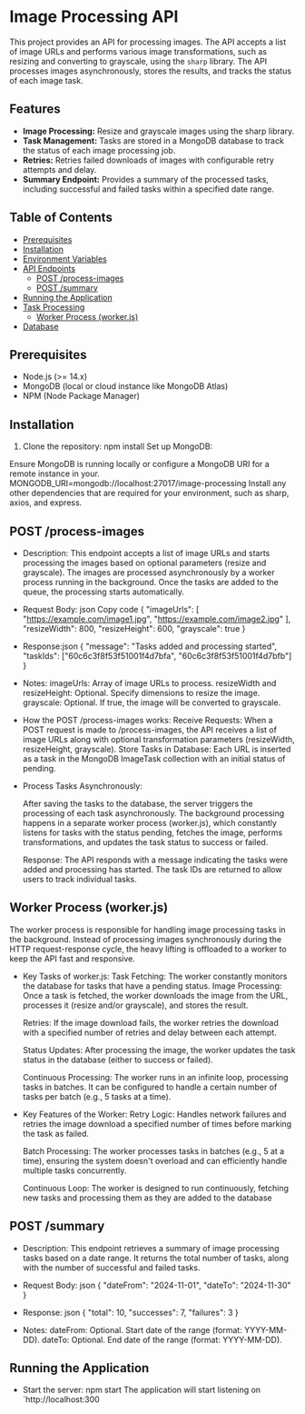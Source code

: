 # Image Processing API

This project provides an API for processing images. The API accepts a list of image URLs and performs various image transformations, such as resizing and converting to grayscale, using the `sharp` library. The API processes images asynchronously, stores the results, and tracks the status of each image task.

## Features

- **Image Processing:** Resize and grayscale images using the sharp library.
- **Task Management:** Tasks are stored in a MongoDB database to track the status of each image processing job.
- **Retries:** Retries failed downloads of images with configurable retry attempts and delay.
- **Summary Endpoint:** Provides a summary of the processed tasks, including successful and failed tasks within a specified date range.

## Table of Contents

- [Prerequisites](#prerequisites)
- [Installation](#installation)
- [Environment Variables](#environment-variables)
- [API Endpoints](#api-endpoints)
  - [POST /process-images](#post-process-images)
  - [POST /summary](#post-summary)
- [Running the Application](#running-the-application)
- [Task Processing](#task-processing)
  - [Worker Process (worker.js)](#worker-process-workerjs)
- [Database](#database)

## Prerequisites

- Node.js (>= 14.x)
- MongoDB (local or cloud instance like MongoDB Atlas)
- NPM (Node Package Manager)

## Installation

1. Clone the repository:
   npm install
Set up MongoDB:

Ensure MongoDB is running locally or configure a MongoDB URI for a remote instance in your.
MONGODB_URI=mongodb://localhost:27017/image-processing
Install any other dependencies that are required for your environment, such as sharp, axios, and express.

## POST /process-images
- Description:
    This endpoint accepts a list of image URLs and starts processing the images based on optional parameters (resize and grayscale). The images are processed asynchronously by a worker process running in the background. Once the tasks are added to the queue, the processing starts automatically.

- Request Body:
    json
    Copy code
    {
    "imageUrls": [
        "https://example.com/image1.jpg",
        "https://example.com/image2.jpg"
    ],
    "resizeWidth": 800,
    "resizeHeight": 600,
    "grayscale": true
    }

- Response:json
    {
    "message": "Tasks added and processing started",
    "taskIds": ["60c6c3f8f53f51001f4d7bfa", "60c6c3f8f53f51001f4d7bfb"]
    }

- Notes:
    imageUrls: Array of image URLs to process.
    resizeWidth and resizeHeight: Optional. Specify dimensions to resize the image.
    grayscale: Optional. If true, the image will be converted to grayscale.
- How the POST /process-images works:
    Receive Requests: When a POST request is made to /process-images, the API receives a list of image URLs along with optional transformation parameters (resizeWidth, resizeHeight, grayscale).
    Store Tasks in Database: Each URL is inserted as a task in the MongoDB ImageTask collection with an initial status of pending.

- Process Tasks Asynchronously:

    After saving the tasks to the database, the server triggers the processing of each task asynchronously.
    The background processing happens in a separate worker process (worker.js), which constantly listens for tasks with the status pending, fetches the image, performs transformations, and updates the task status to success or failed.

    Response: The API responds with a message indicating the tasks were added and processing has started. The task IDs are returned to allow users to track individual tasks.

## Worker Process (worker.js)

The worker process is responsible for handling image processing tasks in the background. Instead of processing images synchronously during the HTTP request-response cycle, the heavy lifting is offloaded to a worker to keep the API fast and responsive.

- Key Tasks of worker.js:
    Task Fetching: The worker constantly monitors the database for tasks that have a pending status.
    Image Processing: Once a task is fetched, the worker downloads the image from the URL, processes it (resize and/or grayscale), and stores the result.

    Retries: If the image download fails, the worker retries the download with a specified number of retries and delay between each attempt.

    Status Updates: After processing the image, the worker updates the task status in the database (either to success or failed).

    Continuous Processing: The worker runs in an infinite loop, processing tasks in batches. It can be configured to handle a certain number of tasks per batch (e.g., 5 tasks at a time).

- Key Features of the Worker:
    Retry Logic: Handles network failures and retries the image download a specified number of times before marking the task as failed.

    Batch Processing: The worker processes tasks in batches (e.g., 5 at a time), ensuring the system doesn't overload and can efficiently handle
    multiple tasks concurrently.

    Continuous Loop: The worker is designed to run continuously, fetching new tasks and processing them as they are added to the database

## POST /summary
- Description:
    This endpoint retrieves a summary of image processing tasks based on a date range. It returns the total number of tasks, along with the number of successful and failed tasks.

- Request Body:
    json
    {
    "dateFrom": "2024-11-01",
    "dateTo": "2024-11-30"
    }
- Response:
    json
    {
    "total": 10,
    "successes": 7,
    "failures": 3
    }
- Notes:
    dateFrom: Optional. Start date of the range (format: YYYY-MM-DD).
    dateTo: Optional. End date of the range (format: YYYY-MM-DD).

## Running the Application
- Start the server:
    npm start
    The application will start listening on `http://localhost:300